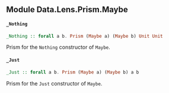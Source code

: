 ## Module Data.Lens.Prism.Maybe

#### `_Nothing`

``` purescript
_Nothing :: forall a b. Prism (Maybe a) (Maybe b) Unit Unit
```

Prism for the `Nothing` constructor of `Maybe`.

#### `_Just`

``` purescript
_Just :: forall a b. Prism (Maybe a) (Maybe b) a b
```

Prism for the `Just` constructor of `Maybe`.


